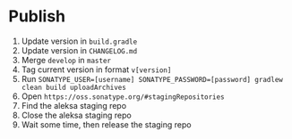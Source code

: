 # Publish

1. Update version in `build.gradle`
1. Update version in `CHANGELOG.md`
1. Merge `develop` in `master`
1. Tag current version in format `v[version]`
1. Run `SONATYPE_USER=[username] SONATYPE_PASSWORD=[password] gradlew clean build uploadArchives`
1. Open `https://oss.sonatype.org/#stagingRepositories`
1. Find the aleksa staging repo
1. Close the aleksa staging repo
1. Wait some time, then release the staging repo
